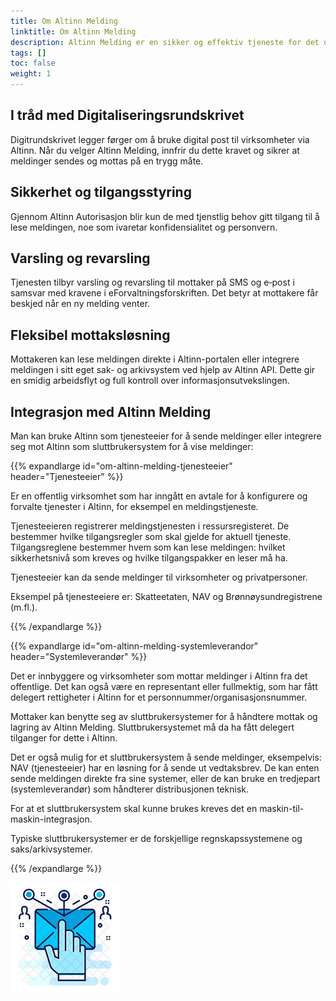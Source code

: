 ```yaml
---
title: Om Altinn Melding
linktitle: Om Altinn Melding
description: Altinn Melding er en sikker og effektiv tjeneste for det offentlige å sende digitale meldinger til virksomheter og innbyggere. Fordi alle organisasjonsnummer og personnummer allerede har en bruker i Altinn, når du alltid riktig mottaker.
tags: []
toc: false
weight: 1
---
```


## I tråd med Digitaliseringsrundskrivet
Digitrundskrivet legger førger om å bruke digital post til virksomheter via Altinn. Når du velger Altinn Melding, innfrir du dette kravet og sikrer at meldinger sendes og mottas på en trygg måte.

## Sikkerhet og tilgangsstyring
Gjennom Altinn Autorisasjon blir kun de med tjenstlig behov gitt tilgang til å lese meldingen, noe som ivaretar konfidensialitet og personvern.

## Varsling og revarsling
Tjenesten tilbyr varsling og revarsling til mottaker på SMS og e‑post i samsvar med kravene i eForvaltningsforskriften. Det betyr at mottakere får beskjed når en ny melding venter.

## Fleksibel mottaksløsning
Mottakeren kan lese meldingen direkte i Altinn-portalen eller integrere meldingen i sitt eget sak- og arkivsystem ved hjelp av Altinn API. Dette gir en smidig arbeidsflyt og full kontroll over informasjonsutvekslingen.

## Integrasjon med Altinn Melding
Man kan bruke Altinn som tjenesteeier for å sende meldinger eller integrere seg mot Altinn som sluttbrukersystem for å vise meldinger:

{{% expandlarge id="om-altinn-melding-tjenesteeier" header="Tjenesteeier" %}}

Er en offentlig virksomhet som har inngått en avtale for å konfigurere og forvalte tjenester i Altinn, for eksempel en meldingstjeneste.

Tjenesteeieren registrerer meldingstjenesten i ressursregisteret. De bestemmer hvilke tilgangsregler som skal gjelde for aktuell tjeneste. Tilgangsreglene bestemmer hvem som kan lese meldingen: hvilket sikkerhetsnivå som kreves og hvilke tilgangspakker en leser må ha.

Tjenesteeier kan da sende meldinger til virksomheter og privatpersoner.


Eksempel på tjenesteeiere er: Skatteetaten, NAV og Brønnøysundregistrene (m.fl.).

{{% /expandlarge %}}

{{% expandlarge id="om-altinn-melding-systemleverandor" header="Systemleverandør" %}}

Det er innbyggere og virksomheter som mottar meldinger i Altinn fra det offentlige. Det kan også være en representant eller fullmektig, som har fått delegert rettigheter i Altinn for et personnummer/organisasjonsnummer.

Mottaker kan benytte seg av sluttbrukersystemer for å håndtere mottak og lagring av Altinn Melding. Sluttbrukersystemet må da ha fått delegert tilganger for dette i Altinn.

Det er også mulig for et sluttbrukersystem å sende meldinger, eksempelvis: NAV (tjenesteeier) har en løsning for å sende ut vedtaksbrev. De kan enten sende meldingen direkte fra sine systemer, eller de kan bruke en tredjepart (systemleverandør) som håndterer distribusjonen teknisk.

For at et sluttbrukersystem skal kunne brukes kreves det en maskin-til-maskin-integrasjon. 

Typiske sluttbrukersystemer er de forskjellige regnskapssystemene og saks/arkivsystemer. 

{{% /expandlarge %}}



![altinn3-correspondence-logo](./altinn3-correspondence-logo.png "Altinn 3 Melding gir sikker og brukervennlig meldingsutveksling")

